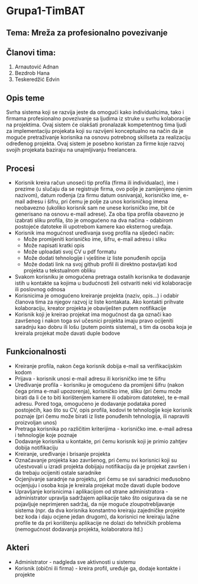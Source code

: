 # Grupa1-TimBAT   




## Tema: Mreža za profesionalno povezivanje

## Članovi tima:
1. Arnautović Adnan
2. Bezdrob Hana
3. Teskeredžić Edvin

## Opis teme
Svrha sistema koji se razvija jeste da omogući kako individualcima, tako i firmama profesionalno povezivanje sa ljudima iz struke u svrhu kolaboracije na projektima. Ovaj sistem će olakšati pronalazak kompetentnog tima ljudi za implementaciju projekata koji su razvijeni konceptualno na način da je moguće pretraživanje korisnika na osnovu potrebnog skillseta za realizaciju određenog projekta. Ovaj sistem je posebno koristan za firme koje razvoj svojih projekata baziraju na unajmljivanju freelancera.

## Procesi
* Korisnik kreira račun unoseći tip profila (firma ili individualac), ime i prezime (u slučaju da se registruje firma, ovo polje je zamijenjeno njenim nazivom), datum rođenja (za firmu datum osnivanja), korisničko ime, e-mail adresu i šifru, pri čemu je polje za unos korisničkog imena neobavezno (ukoliko korisnik sam ne unese korisničko ime, bit će generisano na osnovu e-mail adrese). Za oba tipa profila obavezno je izabrati sliku profila, što je omogućeno na dva načina - odabirom postojeće datoteke ili upotrebom kamere kao eksternog uređaja.
* Korisnik ima mogućnost uređivanja svog profila na sljedeći način:
  * Može promijeniti korisničko ime, šifru, e-mail adresu i sliku
  * Može napisati kratki opis 
  * Može uploadati svoj CV u pdf formatu
  * Može dodati tehnologije i vještine iz liste ponuđenih opcija
  * Može dodati link na svoj github profil ili direktno postavljati kod projekta u tekstualnom obliku
* Svakom korisniku je omogućena pretraga ostalih korisnika te dodavanje istih u kontakte sa kojima u budućnosti želi ostvariti neki vid kolaboracije ili poslovnog odnosa
* Korisnicima je omogućeno kreiranje projekta (naziv, opis...) i odabir članova tima za njegov razvoj iz liste kontakata. Ako kontakti prihvate kolaboraciju, kreator projekta je obaviješten putem notifikacije
* Korisnik koji je kreirao projekat ima mogućnost da ga označi kao završenog i nakon toga svi učesnici projekta imaju pravo ocijeniti saradnju kao dobru ili lošu (putem points sistema), s tim da osoba koja je kreirala projekat može davati duple bodove

## Funkcionalnosti
* Kreiranje profila, nakon čega korisnik dobija e-mail sa verifikacijskim kodom
* Prijava - korisnik unosi e-mail adresu ili korisničko ime te šifru
* Uređivanje profila - korisniku je omogućeno da promijeni šifru (nakon čega prima e-mail upozorenja), korisničko ime, sliku (pri čemu može birati da li će to biti korištenjem kamere ili odabirom datoteke), te e-mail adresu. Pored toga, omogućeno je dodavanje podataka pored postojećih, kao što su CV, opis profila, kodovi te tehnologije koje korisnik poznaje (pri čemu može birati iz liste ponuđenih tehnologija, ili napraviti proizvoljan unos)
* Pretraga korisnika po različitim kriterijima - korisničko ime. e-mail adresa i tehnologije koje poznaje
* Dodavanje korisnika u kontakte, pri čemu korisnik koji je primio zahtjev dobija notifikaciju
* Kreiranje, uređivanje i brisanje projekta
* Označavanje projekta kao završenog, pri čemu svi korisnici koji su učestvovali u izradi projekta dobijaju notifikaciju da je projekat završen i da trebaju ocijeniti ostale saradnike
* Ocjenjivanje saradnje na projektu, pri čemu se svi saradnici međusobno ocjenjuju i osoba koja je kreirala projekat može davati duple bodove
* Upravljanje korisnicima i aplikacijom od strane administratora - administrator upravlja sadržajem aplikacije tako što osigurava da se ne pojavljuje neprimjeren sadržaj, da nije moguće zloupotrebljavanje sistema (npr. da dva korisnika konstantno kreiraju zajedničke projekte bez koda i daju ocjene jedan drugom), da korisnici ne kreiraju lažne profile te da pri korištenju aplikacije ne dolazi do tehničkih problema (nemogućnost dodavanja projekta, kolaboratora itd.)

## Akteri
* Administrator - nadgleda sve aktivnosti u sistemu
* Korisnik (obični ili firma) - kreira profil, uređuje ga, dodaje kontakte i projekte
